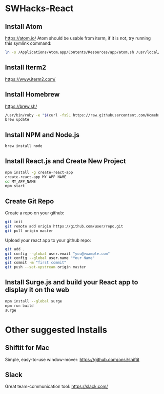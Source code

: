# SWHacks-React

## Install Atom
https://atom.io/
Atom should be usable from iterm, if it is not, try running this symlink command:
```bash
ln -s /Applications/Atom.app/Contents/Resources/app/atom.sh /usr/local/bin/atom
```

## Install Iterm2
https://www.iterm2.com/

## Install Homebrew
https://brew.sh/
```bash
/usr/bin/ruby -e "$(curl -fsSL https://raw.githubusercontent.com/Homebrew/install/master/install)"
brew update
```

## Install NPM and Node.js
```bash
brew install node
```

## Install React.js and Create New Project
```bash
npm install -g create-react-app
create-react-app MY_APP_NAME
cd MY_APP_NAME
npm start
```

## Create Git Repo
Create a repo on your github:
```bash
git init
git remote add origin https://github.com/user/repo.git
git pull origin master
```
Upload your react app to your github repo:
```bash
git add .
git config --global user.email "you@example.com"
git config --global user.name "Your Name"
git commit -m "first commit"
git push --set-upstream origin master
```

## Install Surge.js and build your React app to display it on the web
```bash
npm install --global surge
npm run build
surge
```

# Other suggested Installs

## Shiftit for Mac
Simple, easy-to-use window-mover:
https://github.com/onsi/shiftit

## Slack
Great team-communication tool:
https://slack.com/



